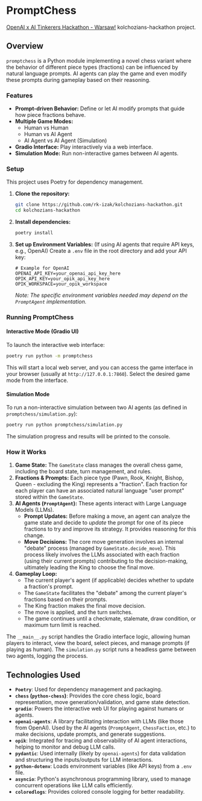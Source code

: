 # PromptChess

[OpenAI x AI Tinkerers Hackathon - Warsaw!](https://warsaw.aitinkerers.org/p/openai-x-ai-tinkerers-hackathon-warsaw) kolchozians-hackathon project.

## Overview

`promptchess` is a Python module implementing a novel chess variant where the behavior of different piece types (fractions) can be influenced by natural language prompts. AI agents can play the game and even modify these prompts during gameplay based on their reasoning.

### Features

*   **Prompt-driven Behavior:** Define or let AI modify prompts that guide how piece fractions behave.
*   **Multiple Game Modes:**
    *   Human vs Human
    *   Human vs AI Agent
    *   AI Agent vs AI Agent (Simulation)
*   **Gradio Interface:** Play interactively via a web interface.
*   **Simulation Mode:** Run non-interactive games between AI agents.

### Setup

This project uses Poetry for dependency management.

1.  **Clone the repository:**
    ```bash
    git clone https://github.com/rk-izak/kolchozians-hackathon.git
    cd kolchozians-hackathon
    ```
2.  **Install dependencies:**
    ```bash
    poetry install
    ```
3.  **Set up Environment Variables:** (If using AI agents that require API keys, e.g., OpenAI)
    Create a `.env` file in the root directory and add your API key:
    ```env
    # Example for OpenAI
    OPENAI_API_KEY=your_openai_api_key_here
    OPIK_API_KEY=your_opik_api_key_here
    OPIK_WORKSPACE=your_opik_workspace
    ```
    *Note: The specific environment variables needed may depend on the `PromptAgent` implementation.*

### Running PromptChess

#### Interactive Mode (Gradio UI)

To launch the interactive web interface:

```bash
poetry run python -m promptchess
```

This will start a local web server, and you can access the game interface in your browser (usually at `http://127.0.0.1:7860`). Select the desired game mode from the interface.

#### Simulation Mode

To run a non-interactive simulation between two AI agents (as defined in `promptchess/simulation.py`):

```bash
poetry run python promptchess/simulation.py
```

The simulation progress and results will be printed to the console.

### How it Works

1.  **Game State:** The `GameState` class manages the overall chess game, including the board state, turn management, and rules.
2.  **Fractions & Prompts:** Each piece type (Pawn, Rook, Knight, Bishop, Queen - excluding the King) represents a "fraction". Each fraction for each player can have an associated natural language "user prompt" stored within the `GameState`.
3.  **AI Agents (`PromptAgent`):** These agents interact with Large Language Models (LLMs).
    *   **Prompt Updates:** Before making a move, an agent can analyze the game state and decide to *update* the prompt for one of its piece fractions to try and improve its strategy. It provides reasoning for this change.
    *   **Move Decisions:** The core move generation involves an internal "debate" process (managed by `GameState.decide_move`). This process likely involves the LLMs associated with each fraction (using their current prompts) contributing to the decision-making, ultimately leading the King to choose the final move.
4.  **Gameplay Loop:**
    *   The current player's agent (if applicable) decides whether to update a fraction's prompt.
    *   The `GameState` facilitates the "debate" among the current player's fractions based on their prompts.
    *   The King fraction makes the final move decision.
    *   The move is applied, and the turn switches.
    *   The game continues until a checkmate, stalemate, draw condition, or maximum turn limit is reached.

The `__main__.py` script handles the Gradio interface logic, allowing human players to interact, view the board, select pieces, and manage prompts (if playing as human). The `simulation.py` script runs a headless game between two agents, logging the process.

## Technologies Used

*   **`Poetry`**: Used for dependency management and packaging.
*   **`chess` (`python-chess`)**: Provides the core chess logic, board representation, move generation/validation, and game state detection.
*   **`gradio`**: Powers the interactive web UI for playing against humans or agents.
*   **`openai-agents`**: A library facilitating interaction with LLMs (like those from OpenAI). Used by the AI agents (`PromptAgent`, `ChessFaction`, etc.) to make decisions, update prompts, and generate suggestions.
*   **`opik`**: Integrated for tracing and observability of AI agent interactions, helping to monitor and debug LLM calls.
*   **`pydantic`**: Used internally (likely by `openai-agents`) for data validation and structuring the inputs/outputs for LLM interactions.
*   **`python-dotenv`**: Loads environment variables (like API keys) from a `.env` file.
*   **`asyncio`**: Python's asynchronous programming library, used to manage concurrent operations like LLM calls efficiently.
*   **`coloredlogs`**: Provides colored console logging for better readability.
